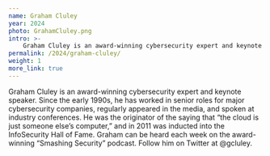 ```yaml
---
name: Graham Cluley
year: 2024
photo: GrahamCluley.png
intro: >-
    Graham Cluley is an award-winning cybersecurity expert and keynote speaker. Since the early 1990s, he has worked in senior roles for major cybersecurity companies, regularly appeared in the media, and spoken at industry conferences. He was the originator of the saying that “the cloud is just someone else’s computer,” and in 2011 was inducted into the InfoSecurity Hall of Fame. Graham can be heard each week on the award-winning “Smashing Security” podcast. Follow him on Twitter at @gcluley.
permalink: /2024/graham-cluley/
weight: 1
more_link: true
---
```


Graham Cluley is an award-winning cybersecurity expert and keynote speaker. Since the early 1990s, he has worked in senior roles for major cybersecurity companies, regularly appeared in the media, and spoken at industry conferences. He was the originator of the saying that “the cloud is just someone else’s computer,” and in 2011 was inducted into the InfoSecurity Hall of Fame. Graham can be heard each week on the award-winning “Smashing Security” podcast. Follow him on Twitter at @gcluley.